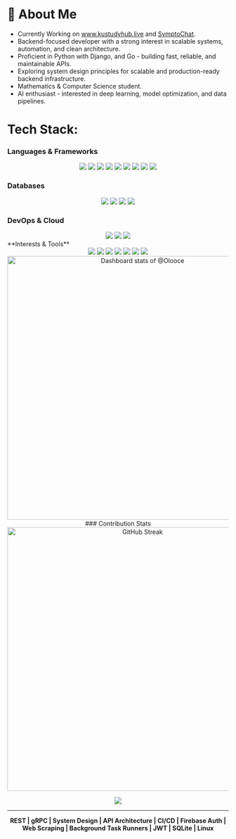 # 💫 About Me  
- Currently Working on www.kustudyhub.live and [SymptoChat](https://github.com/nobrainghost/SymptoChat).
- Backend-focused developer with a strong interest in scalable systems, automation, and clean architecture.  
- Proficient in Python with Django, and Go - building fast, reliable, and maintainable APIs.  
- Exploring system design principles for scalable and production-ready backend infrastructure.  
- Mathematics & Computer Science student.  
- AI enthusiast - interested in deep learning, model optimization, and data pipelines.

# Tech Stack:

### Languages & Frameworks  
<div align="center">
  <img src="https://skillicons.dev/icons?i=python" />
  <img src="https://skillicons.dev/icons?i=go" />
  <img src="https://skillicons.dev/icons?i=javascript" />
  <img src="https://skillicons.dev/icons?i=django" />
  <img src="https://skillicons.dev/icons?i=fastapi" />
  <img src="https://skillicons.dev/icons?i=flask" />
  <img src="https://skillicons.dev/icons?i=express" />
  <img src="https://skillicons.dev/icons?i=react" />
  <img src="https://skillicons.dev/icons?i=nextjs" />
</div>

### Databases  
<div align="center">
  <img src="https://skillicons.dev/icons?i=postgres" />
  <img src="https://skillicons.dev/icons?i=sqlite" />
  <img src="https://skillicons.dev/icons?i=mongodb" />
  <img src="https://skillicons.dev/icons?i=redis" />

</div>

### DevOps & Cloud  
<div align="center">
  <img src="https://skillicons.dev/icons?i=azure" />
  <img src="https://skillicons.dev/icons?i=heroku" />
  <img src="https://skillicons.dev/icons?i=vercel" />
</div>
**Interests & Tools**
<div align="center">
  <img src="https://skillicons.dev/icons?i=vscode" />
  <img src="https://skillicons.dev/icons?i=vim" />
  <img src="https://skillicons.dev/icons?i=linux" />
  <img src="https://skillicons.dev/icons?i=regex" />
  <img src="https://skillicons.dev/icons?i=gcp" />
  <img src="https://skillicons.dev/icons?i=git" />
  <img src="https://skillicons.dev/icons?i=github" />
  
</div>

<div align="center">
  
  <a href="https://next.ossinsight.io/widgets/official/compose-user-dashboard-stats?user_id=121952433" target="_blank" style="display: block">
    <picture>
      <source media="(prefers-color-scheme: dark)" srcset="https://next.ossinsight.io/widgets/official/compose-user-dashboard-stats/thumbnail.png?user_id=121952433&image_size=auto&color_scheme=dark" width="600">
      <img alt="Dashboard stats of @Olooce" src="https://next.ossinsight.io/widgets/official/compose-user-dashboard-stats/thumbnail.png?user_id=121952433&image_size=auto&color_scheme=light" width="600">
    </picture>
  </a>
    ### Contribution Stats

  <img src="https://streak-stats.demolab.com/?user=nobrainghost&theme=dark&background=000000" width="600" alt="GitHub Streak"/>


<p align="center">
  <img src="https://capsule-render.vercel.app/api?type=waving&color=gradient&height=100&section=footer"/>
</p>


---

**REST | gRPC | System Design | API Architecture | CI/CD | Firebase Auth | Web Scraping | Background Task Runners | JWT | SQLite | Linux**
